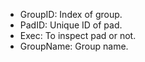 - GroupID: Index of group.
- PadID: Unique ID of pad.
- Exec: To inspect pad or not.
- GroupName: Group name.